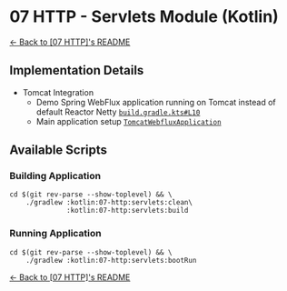 # 07 HTTP - Servlets Module (Kotlin)

[← Back to \[07 HTTP\]'s README](../README.md)

## Implementation Details

- Tomcat Integration
  - Demo Spring WebFlux application running on Tomcat instead of default Reactor Netty [`build.gradle.kts#L10`](./build.gradle.kts)
  - Main application setup [`TomcatWebfluxApplication`](./src/main/kotlin/com/fresult/servlets/TomcatWebfluxApplication.kt)

## Available Scripts

### Building Application

```shell
cd $(git rev-parse --show-toplevel) && \
    ./gradlew :kotlin:07-http:servlets:clean\
              :kotlin:07-http:servlets:build
```

### Running Application

```shell
cd $(git rev-parse --show-toplevel) && \
    ./gradlew :kotlin:07-http:servlets:bootRun
```

[← Back to \[07 HTTP\]'s README](../README.md)

